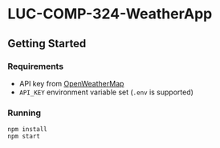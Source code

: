 # LUC-COMP-324-WeatherApp

## Getting Started

### Requirements
- API key from [OpenWeatherMap](https://openweathermap.org)
- `API_KEY` environment variable set (`.env` is supported)

### Running
```shell 
npm install
npm start
```